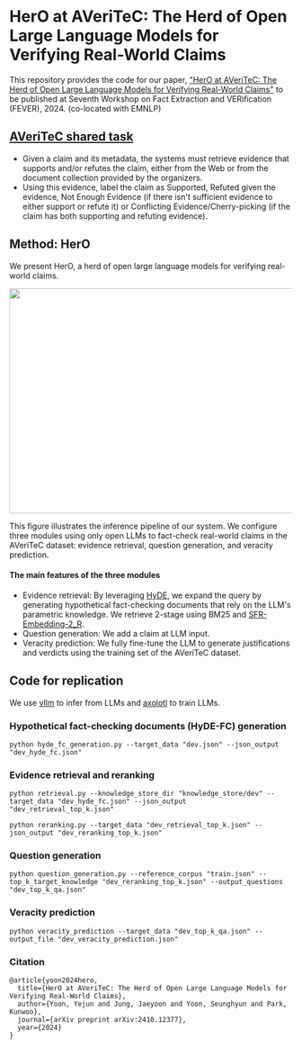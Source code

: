# HerO at AVeriTeC: The Herd of Open Large Language Models for Verifying Real-World Claims

This repository provides the code for our paper, ["HerO at AVeriTeC: The Herd of Open Large Language Models for Verifying Real-World Claims"](https://arxiv.org/abs/2410.12377) to be published at Seventh Workshop on Fact Extraction and VERification (FEVER), 2024. (co-located with EMNLP)

## [AVeriTeC shared task](https://fever.ai/task.html)
- Given a claim and its metadata, the systems must retrieve evidence that supports and/or refutes the claim, either from the Web or from the document collection provided by the organizers.
- Using this evidence, label the claim as Supported, Refuted given the evidence, Not Enough Evidence (if there isn't sufficient evidence to either support or refute it) or Conflicting Evidence/Cherry-picking (if the claim has both supporting and refuting evidence).


## Method: HerO
We present HerO, a herd of open large language models for verifying real-world claims.
<p align="center"><img src="https://github.com/user-attachments/assets/6cc0d0ea-78ec-4b84-b9cc-f905916dd972" width="900" height="400"></p>
This figure illustrates the inference pipeline of our system. We configure three modules using only open LLMs to fact-check real-world claims in the AVeriTeC dataset: evidence retrieval, question generation, and veracity prediction.


#### The main features of the three modules
- Evidence retrieval: By leveraging [HyDE](https://aclanthology.org/2023.acl-long.99/), we expand the query by generating hypothetical fact-checking documents that rely on the LLM's parametric knowledge. We retrieve 2-stage using BM25 and [SFR-Embedding-2_R](https://huggingface.co/Salesforce/SFR-Embedding-2_R).
- Question generation: We add a claim at LLM input.
- Veracity prediction: We fully fine-tune the LLM to generate justifications and verdicts using the training set of the AVeriTeC dataset.

## Code for replication
We use [vllm](https://github.com/vllm-project/vllm) to infer from LLMs and [axolotl](https://github.com/axolotl-ai-cloud/axolotl) to train LLMs.


### Hypothetical fact-checking documents (HyDE-FC) generation
```python3
python hyde_fc_generation.py --target_data "dev.json" --json_output "dev_hyde_fc.json"
```

### Evidence retrieval and reranking
```python3
python retrieval.py --knowledge_store_dir "knowledge_store/dev" --target_data "dev_hyde_fc.json" --json_output "dev_retrieval_top_k.json"

python reranking.py --target_data "dev_retrieval_top_k.json" --json_output "dev_reranking_top_k.json"
```
### Question generation
```python3
python question_generation.py --reference_corpus "train.json" --top_k_target_knowledge "dev_reranking_top_k.json" --output_questions "dev_top_k_qa.json"
```
### Veracity prediction
```python3
python veracity_prediction --target_data "dev_top_k_qa.json" --output_file "dev_veracity_prediction.json"
```

### Citation
```
@article{yoon2024hero,
  title={HerO at AVeriTeC: The Herd of Open Large Language Models for Verifying Real-World Claims},
  author={Yoon, Yejun and Jung, Jaeyoon and Yoon, Seunghyun and Park, Kunwoo},
  journal={arXiv preprint arXiv:2410.12377},
  year={2024}
}
```
